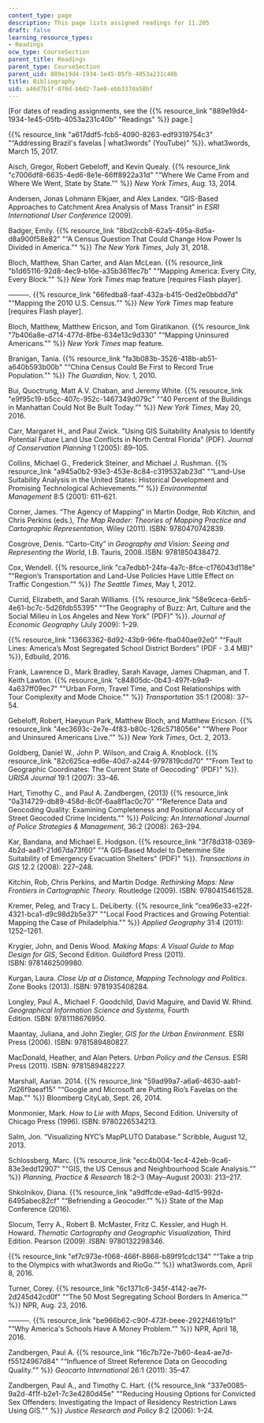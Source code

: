 ```yaml
---
content_type: page
description: This page lists assigned readings for 11.205
draft: false
learning_resource_types:
- Readings
ocw_type: CourseSection
parent_title: Readings
parent_type: CourseSection
parent_uid: 889e19d4-1934-1e45-05fb-4053a231c40b
title: Bibliography
uid: a46d7b1f-070d-b6d2-7ae0-ebb337da58bf
---
```

\[For dates of reading assignments, see the {{% resource_link "889e19d4-1934-1e45-05fb-4053a231c40b" "Readings" %}} page.\]

{{% resource_link "a617ddf5-fcb5-4090-8263-edf9319754c3" "“Addressing Brazil's favelas | what3words” (YouTube)" %}}. what3words, March 15, 2017.

Aisch, Gregor, Robert Gebeloff, and Kevin Quealy. {{% resource_link "c7006df8-6635-4ed6-8e1e-66ff8922a31d" "“Where We Came From and Where We Went, State by State.”" %}} *New York Times*, Aug. 13, 2014. 

Andersen, Jonas Lohmann Elkjaer, and Alex Landex. “GIS-Based Approaches to Catchment Area Analysis of Mass Transit” in *ESRI International User Conference* (2009).

Badger, Emily. {{% resource_link "8bd2ccb8-62a5-495a-8d5a-d8a900f58e82" "“A Census Question That Could Change How Power Is Divided in America.”" %}} *The New York Times*, July 31, 2018.

Bloch, Matthew, Shan Carter, and Alan McLean. {{% resource_link "b1d65116-92d8-4ec9-b16e-a35b361fec7b" "“Mapping America: Every City, Every Block.”" %}} *New York Times* map feature \[requires Flash player\].

———. {{% resource_link "66fedba8-faaf-432a-b415-0ed2e0bbdd7d" "“Mapping the 2010 U.S. Census.”" %}} *New York Times* map feature \[requires Flash player\].

Bloch, Matthew, Matthew Ericson, and Tom Giratikanon. {{% resource_link "7b406a8e-d714-477d-8fbe-634e13c9d330" "“Mapping Uninsured Americans.”" %}} *New York Times* map feature.

Branigan, Tania. {{% resource_link "fa3b083b-3526-418b-ab51-a640b593b00b" "“China Census Could Be First to Record True Population.”" %}} *The Guardian*, Nov. 1, 2010.

Bui, Quoctrung, Matt A.V. Chaban, and Jeremy White. {{% resource_link "e9f95c19-b5cc-407c-952c-1467349d079c" "“40 Percent of the Buildings in Manhattan Could Not Be Built Today.”" %}} *New York Times*, May 20, 2016. 

Carr, Margaret H., and Paul Zwick. "Using GIS Suitability Analysis to Identify Potential Future Land Use Conflicts in North Central Florida" (PDF). *Journal of Conservation Planning* 1 (2005): 89–105.

Collins, Michael G., Frederick Steiner, and Michael J. Rushman. {{% resource_link "a945a0b2-93e3-453e-8c84-c319532ab23d" "“Land-Use Suitability Analysis in the United States: Historical Development and Promising Technological Achievements.”" %}} *Environmental Management* 8:5 (2001): 611–621.

Corner, James. “The Agency of Mapping” in Martin Dodge, Rob Kitchin, and Chris Perkins (eds.), *The Map Reader: Theories of Mapping Practice and Cartographic Representation*, Wiley (2011). ISBN: 9780470742839.

Cosgrove, Denis. “Carto-City” in *Geography and Vision: Seeing and Representing the World*, I.B. Tauris, 2008. ISBN: 9781850438472.

Cox, Wendell. {{% resource_link "ca7edbb1-24fa-4a7c-8fce-c176043d118e" "“Region’s Transportation and Land-Use Policies Have Little Effect on Traffic Congestion.”" %}} *The Seattle Times*, May 1, 2012.

Currid, Elizabeth, and Sarah Williams. {{% resource_link "58e9ceca-6eb5-4e61-bc7c-5d26fdb55395" "“The Geography of Buzz: Art, Culture and the Social Milieu in Los Angeles and New York” (PDF)" %}}. *Journal of Economic Geography* (July 2009): 1–29.

{{% resource_link "13663362-8d92-43b9-96fe-fba040ae92e0" "“Fault Lines: America’s Most Segregated School District Borders” (PDF - 3.4 MB)" %}}, Edbuild, 2016.

Frank, Lawrence D., Mark Bradley, Sarah Kavage, James Chapman, and T. Keith Lawton. {{% resource_link "c84805dc-0b43-497f-b9a9-4a637ff09ec7" "\"Urban Form, Travel Time, and Cost Relationships with Tour Complexity and Mode Choice.\"" %}} *Transportation* 35:1 (2008): 37–54.

Gebeloff, Robert, Haeyoun Park, Matthew Bloch, and Matthew Ericson. {{% resource_link "4ec3693c-2e7e-4f83-b80c-126c5718056e" "“Where Poor and Uninsured Americans Live.”" %}} *New York Times*, Oct. 2, 2013.

Goldberg, Daniel W., John P. Wilson, and Craig A. Knoblock. {{% resource_link "82c625ca-ed6e-40d7-a244-9797819cdd70" "\"From Text to Geographic Coordinates: The Current State of Geocoding\" (PDF)" %}}. *URISA Journal* 19:1 (2007): 33–46.

Hart, Timothy C., and Paul A. Zandbergen, (2013) {{% resource_link "0a314729-db89-458d-8c0f-6aa8f1ac0c70" "\"Reference Data and Geocoding Quality: Examining Completeness and Positional Accuracy of Street Geocoded Crime Incidents.\"" %}} *Policing: An International Journal of Police Strategies & Management*, 36:2 (2008): 263–294.

Kar, Bandana, and Michael E. Hodgson. {{% resource_link "3f78d318-0369-4b2d-aa81-21d67da73f60" "\"A GIS‐Based Model to Determine Site Suitability of Emergency Evacuation Shelters\" (PDF)" %}}. *Transactions in GIS* 12.2 (2008): 227–248.

Kitchin, Rob, Chris Perkins, and Martin Dodge. *Rethinking Maps: New Frontiers in Cartographic Theory.* Routledge (2009). ISBN: 9780415461528.

Kremer, Peleg, and Tracy L. DeLiberty. {{% resource_link "cea96e33-e22f-4321-bca1-d9c98d2b5e37" "\"Local Food Practices and Growing Potential: Mapping the Case of Philadelphia.\"" %}} *Applied Geography* 31:4 (2011): 1252–1261.

Krygier, John, and Denis Wood. *Making Maps: A Visual Guide to Map Design for GIS*, Second Edition. Guildford Press (2011). ISBN: 9781462509980.

Kurgan, Laura. *Close Up at a Distance, Mapping Technology and Politics*. Zone Books (2013). ISBN: 9781935408284.

Longley, Paul A., Michael F. Goodchild, David Maguire, and David W. Rhind. *Geographical Information Science and Systems,* Fourth Edition. ISBN: 9781118676950.

Maantay, Juliana, and John Ziegler, *GIS for the Urban Environment.* ESRI Press (2006). ISBN: 9781589480827.

MacDonald, Heather, and Alan Peters. *Urban Policy and the Census.* ESRI Press (2011). ISBN: 9781589482227.

Marshall, Aarian. 2014. {{% resource_link "59ad99a7-a6a6-4630-aab1-7d26f9aeaf15" "“Google and Microsoft are Putting Rio’s Favelas on the Map.”" %}} Bloomberg CityLab, Sept. 26, 2014.

Monmonier, Mark. *How to Lie with Maps*, Second Edition. University of Chicago Press (1996). ISBN: 9780226534213.

Salm, Jon. “Visualizing NYC’s MapPLUTO Database.” Scribble, August 12, 2013.

Schlossberg, Marc. {{% resource_link "ecc4b004-1ec4-42eb-9ca6-83e3edd12907" "“GIS, the US Census and Neighbourhood Scale Analysis.”" %}} *Planning, Practice & Research* 18:2–3 (May–August 2003): 213–217.

Shkolnikov, Diana. {{% resource_link "a9dffcde-e9ad-4d15-992d-6495abec82cf" "“Befriending a Geocoder.”" %}} State of the Map Conference (2016).

Slocum, Terry A., Robert B. McMaster, Fritz C. Kessler, and Hugh H. Howard. *Thematic Cartography and Geographic Visualization*, Third Edition. Pearson (2009). ISBN: 9780132298346.

{{% resource_link "ef7c973e-f068-466f-8868-b89f91cdc134" "“Take a trip to the Olympics with what3words and RioGo.”" %}} what3words.com, April 8, 2016.

Turner, Corey. {{% resource_link "6c1371c6-345f-4142-ae7f-2d245d42cd0f" "“The 50 Most Segregating School Borders In America.”" %}} NPR, Aug. 23, 2016.

———. {{% resource_link "be966b62-c90f-473f-beee-2922f46191b1" "“Why America's Schools Have A Money Problem.”" %}} NPR, April 18, 2016.

Zandbergen, Paul A. {{% resource_link "16c7b72e-7b60-4ea4-ae7d-f55124967d84" "“Inﬂuence of Street Reference Data on Geocoding Quality.”" %}} *Geocarto International* 26:1 (2011): 35–47.

Zandbergen, Paul A., and Timothy C. Hart. {{% resource_link "337e0085-9a2d-4f1f-b2e1-7c3e4280d45e" "\"Reducing Housing Options for Convicted Sex Offenders: Investigating the Impact of Residency Restriction Laws Using GIS.\"" %}} *Justice Research and Policy* 8:2 (2006): 1–24.